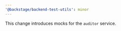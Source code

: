 ```yaml
---
'@backstage/backend-test-utils': minor
---
```


This change introduces mocks for the `auditor` service.
